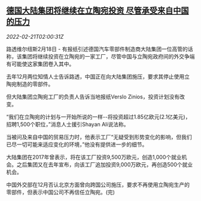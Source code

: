 <!--1645410663000-->
[德国大陆集团将继续在立陶宛投资 尽管承受来自中国的压力](https://cn.reuters.com/article/germany-lithuania-continental-china0218-idCNKBS2KQ04X)
------

<div><i>2022-02-21T02:00:31Z</i></div><p>路透维尔纽斯2月18日 - 有报纸引述德国汽车零部件制造商大陆集团一位高管的话称，该集团将继续投资在立陶宛的一家工厂，尽管中国与立陶宛政府间的外交争端有可能使这家集团卷入其中。</p><p>去年12月两位知情人士告诉路透，中国正在向大陆集团施压，要求其停止使用立陶宛制造的零部件。</p><p>但大陆集团立陶宛工厂的负责人告诉当地报纸Verslo Zinios，投资计划没有改变。</p><p>“我们在立陶宛的计划与一开始所说的一样--将投资超过1.85亿欧元(2.1亿美元)，招聘1,500个职位，”消息人士援引Shayan Ali说法称。</p><p>当被问及来自中国的贸易压力时，他表示工厂“无疑受到形势变化的影响，但我们已尽一切可能来适应变化的环境，”他没有提供进一步的细节。</p><p>大陆集团在2017年曾表示，将在该工厂投资9,500万欧元，创造1,000个就业机会。之后集团又在去年宣布，向该工厂追加投资9,000万欧元，再创造500个就业机会。</p><p>中国外交部在12月否认北京方面曾向跨国公司施压，要求不再使用立陶宛生产的零部件，但表示中国公司不再信任立陶宛。(完)</p>
